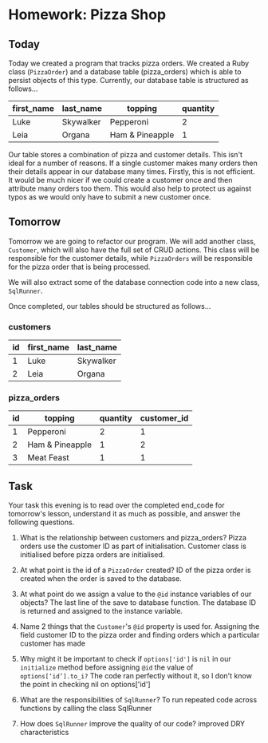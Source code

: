 # Homework: Pizza Shop

## Today

Today we created a program that tracks pizza orders. We created a Ruby class (`PizzaOrder`) and a database table (pizza\_orders) which is able to persist objects of this type. Currently, our database table is structured as follows...

| first_name | last_name | topping         | quantity |
|------------|-----------|-----------------|----------|
| Luke       | Skywalker | Pepperoni       | 2        |
| Leia       | Organa    | Ham & Pineapple | 1        |

Our table stores a combination of pizza and customer details. This isn't ideal for a number of reasons. If a single customer makes many orders then their details appear in our database many times. Firstly, this is not efficient. It would be much nicer if we could create a customer once and then attribute many orders too them. This would also help to protect us against typos as we would only have to submit a new customer once.

## Tomorrow

Tomorrow we are going to refactor our program. We will add another class, `Customer`, which will also have the full set of CRUD actions. This class will be responsible for the customer details, while `PizzaOrders` will be responsible for the pizza order that is being processed.

We will also extract some of the database connection code into a new class, `SqlRunner`.

Once completed, our tables should be structured as follows...

### customers

| id | first_name | last_name |
|----|------------|-----------|
| 1  | Luke       | Skywalker |
| 2  | Leia       | Organa    |

### pizza_orders

| id | topping         | quantity | customer_id |
|----|-----------------|----------|-------------|
| 1  | Pepperoni       | 2        | 1           |
| 2  | Ham & Pineapple | 1        | 2           |
| 3  | Meat Feast      | 1        | 1           |

## Task

Your task this evening is to read over the completed end\_code for tomorrow's lesson, understand it as much as possible, and answer the following questions.

1) What is the relationship between customers and pizza\_orders?
    Pizza orders use the customer ID as part of initialisation. Customer class is initialised before pizza orders are initialised.
    
2) At what point is the id of a `PizzaOrder` created?
    ID of the pizza order is created when the order is saved to the database.

3) At what point do we assign a value to the `@id` instance variables of our objects?
    The last line of the save to database function. The database ID is returned and assigned to the instance variable. 

4) Name 2 things that the `Customer`'s `@id` property is used for.
    Assigning the field customer ID to the pizza order and finding orders which a particular customer has made

5) Why might it be important to check if `options['id']` is `nil` in our `initialize` method before assigning `@id` the value of `options[‘id’].to_i?`
    The code ran perfectly without it, so I don't know the point in checking nil on options['id']
    
6) What are the responsibilities of `SqlRunner`?
    To run repeated code across functions by calling the class SqlRunner

7) How does `SqlRunner` improve the quality of our code?
    improved DRY characteristics
